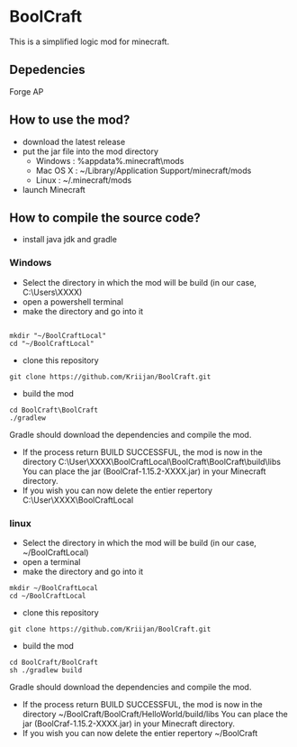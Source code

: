 # BoolCraft

This is a simplified logic mod for minecraft.

## Depedencies 

Forge AP

## How to use the mod?

- download the latest release
- put the jar file into the mod directory
    * Windows : %appdata%\.minecraft\mods
    * Mac OS X : ~/Library/Application Support/minecraft/mods
    * Linux : ~/.minecraft/mods
- launch Minecraft

## How to compile the source code?

- install java jdk and gradle

### Windows 
- Select the directory in which the mod will be build (in our case, C:\Users\XXXX)
- open a powershell terminal
- make the directory and go into it
```

mkdir "~/BoolCraftLocal"
cd "~/BoolCraftLocal"
```
- clone this repository
```
git clone https://github.com/Kriijan/BoolCraft.git
```
- build the mod
```
cd BoolCraft\BoolCraft
./gradlew
```

Gradle should download the dependencies and compile the mod.
- If the process return BUILD SUCCESSFUL, the mod is now in the directory C:\User\XXXX\BoolCraftLocal\BoolCraft\BoolCraft\build\libs
You can place the jar (BoolCraf-1.15.2-XXXX.jar) in your Minecraft directory.
- If you wish you can now delete the entier repertory C:\User\XXXX\BoolCraftLocal


### linux 
- Select the directory in which the mod will be build (in our case, ~/BoolCraftLocal)
- open a terminal
- make the directory and go into it
```
mkdir ~/BoolCraftLocal
cd ~/BoolCraftLocal
```
- clone this repository
```
git clone https://github.com/Kriijan/BoolCraft.git
```
- build the mod
```
cd BoolCraft/BoolCraft
sh ./gradlew build
```

Gradle should download the dependencies and compile the mod.
- If the process return BUILD SUCCESSFUL, the mod is now in the directory ~/BoolCraft/BoolCraft/HelloWorld/build/libs
You can place the jar (BoolCraf-1.15.2-XXXX.jar) in your Minecraft directory.
- If you wish you can now delete the entier repertory ~/BoolCraft
